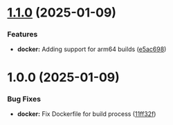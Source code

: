 # [1.1.0](https://github.com/pondi/juicefs-bgjob/compare/v1.0.0...v1.1.0) (2025-01-09)


### Features

* **docker:** Adding support for arm64 builds ([e5ac698](https://github.com/pondi/juicefs-bgjob/commit/e5ac6987877c9c70b8d24b60f193aeeac203efd5))

# 1.0.0 (2025-01-09)


### Bug Fixes

* **docker:** Fix Dockerfile for build process ([11ff32f](https://github.com/pondi/juicefs-bgjob/commit/11ff32fc0098e3471dbb54b58904e00180e15c5c))

